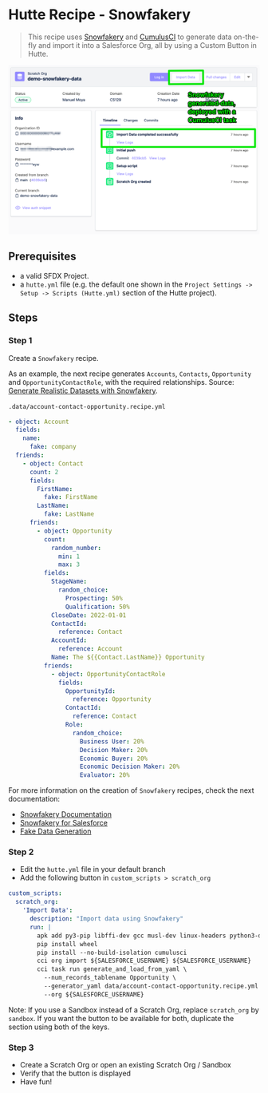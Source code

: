 # Hutte Recipe - Snowfakery

> This recipe uses [Snowfakery](https://snowfakery.readthedocs.io/) and [CumulusCI](https://cumulusci.readthedocs.io/en/stable/intro.html) to generate data on-the-fly and import it into a Salesforce Org, all by using a Custom Button in Hutte.

![](docs/images/demo-screenshot.png)

## Prerequisites

- a valid SFDX Project.
- a `hutte.yml` file (e.g. the default one shown in the `Project Settings -> Setup -> Scripts (Hutte.yml)` section of the Hutte project).

## Steps

### Step 1

Create a `Snowfakery` recipe.

As an example, the next recipe generates `Accounts`, `Contacts`, `Opportunity` and `OpportunityContactRole`, with the required relationships. Source: [Generate Realistic Datasets with Snowfakery](https://medium.com/salesforce-architects/generate-realistic-datasets-with-snowfakery-5349225b033d).

`.data/account-contact-opportunity.recipe.yml`

```yaml
- object: Account
  fields:
    name:
      fake: company
  friends:
    - object: Contact
      count: 2
      fields:
        FirstName:
          fake: FirstName
        LastName:
          fake: LastName
      friends:
        - object: Opportunity
          count:
            random_number:
              min: 1
              max: 3
          fields:
            StageName:
              random_choice:
                Prospecting: 50%
                Qualification: 50%
            CloseDate: 2022-01-01
            ContactId:
              reference: Contact
            AccountId:
              reference: Account
            Name: The ${{Contact.LastName}} Opportunity
          friends:
            - object: OpportunityContactRole
              fields:
                OpportunityId:
                  reference: Opportunity
                ContactId:
                  reference: Contact
                Role:
                  random_choice:
                    Business User: 20%
                    Decision Maker: 20%
                    Economic Buyer: 20%
                    Economic Decision Maker: 20%
                    Evaluator: 20%
```


For more information on the creation of `Snowfakery` recipes, check the next documentation:
- [Snowfakery Documentation](https://snowfakery.readthedocs.io/en/latest/)
- [Snowfakery for Salesforce](https://snowfakery.readthedocs.io/en/latest/salesforce.html)
- [Fake Data Generation](https://snowfakery.readthedocs.io/en/latest/fakedata.html)

### Step 2

- Edit the `hutte.yml` file in your default branch
- Add the following button in `custom_scripts > scratch_org`

```yaml
custom_scripts:
  scratch_org:
    'Import Data':
      description: "Import data using Snowfakery"
      run: |
        apk add py3-pip libffi-dev gcc musl-dev linux-headers python3-dev
        pip install wheel
        pip install --no-build-isolation cumulusci
        cci org import ${SALESFORCE_USERNAME} ${SALESFORCE_USERNAME}
        cci task run generate_and_load_from_yaml \
          --num_records_tablename Opportunity \
          --generator_yaml data/account-contact-opportunity.recipe.yml \
          --org ${SALESFORCE_USERNAME}
```

Note: If you use a Sandbox instead of a Scratch Org, replace `scratch_org` by `sandbox`. If you want the button to be available for both, duplicate the section using both of the keys.

### Step 3

- Create a Scratch Org or open an existing Scratch Org / Sandbox
- Verify that the button is displayed
- Have fun!